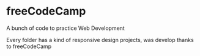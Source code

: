 # freeCodeCamp
A bunch of code to practice Web Development

Every folder has a kind of responsive design projects, was develop thanks to freeCodeCamp
